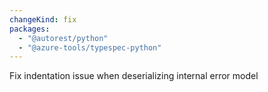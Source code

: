 ```yaml
---
changeKind: fix
packages:
  - "@autorest/python"
  - "@azure-tools/typespec-python"
---
```


Fix indentation issue when deserializing internal error model